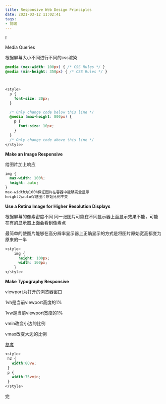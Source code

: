 ```yaml
---
title: Responsive Web Design Principles
date: 2021-03-12 11:02:41
tags:
- 前端
---
```


f

Media Queries

根据屏幕大小不同进行不同的css渲染

```css
@media (max-width: 100px) { /* CSS Rules */ }
@media (min-height: 350px) { /* CSS Rules */ }



<style>
  p {
    font-size: 20px;
  }

  /* Only change code below this line */
  @media (max-height: 800px) { 
    p {
      font-size: 10px;
    }
  }
  /* Only change code above this line */
</style>
```



**Make an Image Responsive**

给图片加上响应

```css
img {
  max-width: 100%;
  height: auto;
}
max-width为100%保证图片在容器中能够完全显示
height为auto保证图片原始比例不变
```



**Use a Retina Image for Higher Resolution Displays**

根据屏幕的像素密度不同 同一张图片可能在不同显示器上面显示效果不能，可能在有的显示器上面会看到像素点

最简单的使图片能够在高分辨率显示器上正确显示的方式是将图片原始宽高都变为原来的一半

```css
<style>
    img {
      height: 100px;
      width: 100px;
    }
</style>
```



**Make Typography Responsive**

viewport为打开的浏览器窗口

1vh是当前viewport高度的1%

1vw是当前viewport宽度的1%

vmin改变小边的比例

vmax改变大边的比例

[参考](https://blog.csdn.net/l13620804253/article/details/53436868)

```css
<style>
 h2 {
   width:80vw;
 }
 p {
   width:75vmin;
 }
</style>
```



完